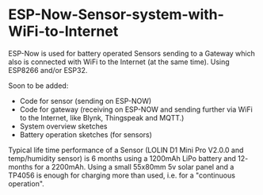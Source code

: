 # ESP-Now-Sensor-system-with-WiFi-to-Internet
ESP-Now is used for battery operated Sensors sending to a Gateway which also is connected with WiFi to the Internet (at the same time).
Using ESP8266 and/or ESP32.

Soon to be added:
- Code for sensor (sending on ESP-NOW)
- Code for gateway (receiving on ESP-NOW and sending further via WiFi to the Internet, like Blynk, Thingspeak and MQTT.)
- System overview sketches
- Battery operation sketches (for sensors)

Typical life time performance of a Sensor (LOLIN D1 Mini Pro V2.0.0 and temp/humidity sensor) is 6 months using a 1200mAh LiPo battery and 12- months for a 2200mAh.
Using a small 55x80mm 5v solar panel and a TP4056 is enough for charging more than used, i.e. for a "continuous operation".
